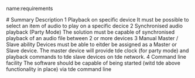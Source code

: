 name:requirements

<tabel>
  <tr>
    <th>#</th>
    <th>Summary</th>
    <th>Description</th>
  </tr>
  <tr>
    <td></td>
    <td></td>
    <td></td>
  </tr>
  <tr>
    <td>1</td>
    <td>Playback on specific device</td>
    <td>It must be possible to select an item of audio to play on a specific decice</td>
  </tr>
  <tr>
    <td>2</td>
    <td>Synchronised audio playback (Party Mode)</td>
    <td>The solution must be capable of synchronised playback of an audio file between 2 or more devices</td>
  </tr>
  <tr>
    <td>3</td>
    <td>Manual Master / Slave ability</td>
    <td>Devices must be able to eitder be assigned as a Master or Slave device. The master device will provide tde clock (for party mode) and playback commands to tde slave devices on tde network.</td>
  </tr>
  <tr>
    <td>4</td>
    <td>Command line facility</td>
    <td>The software should be capable of being started (witd tde above functionality in place) via tde command line</td>
  </tr>
</tabel>
  
